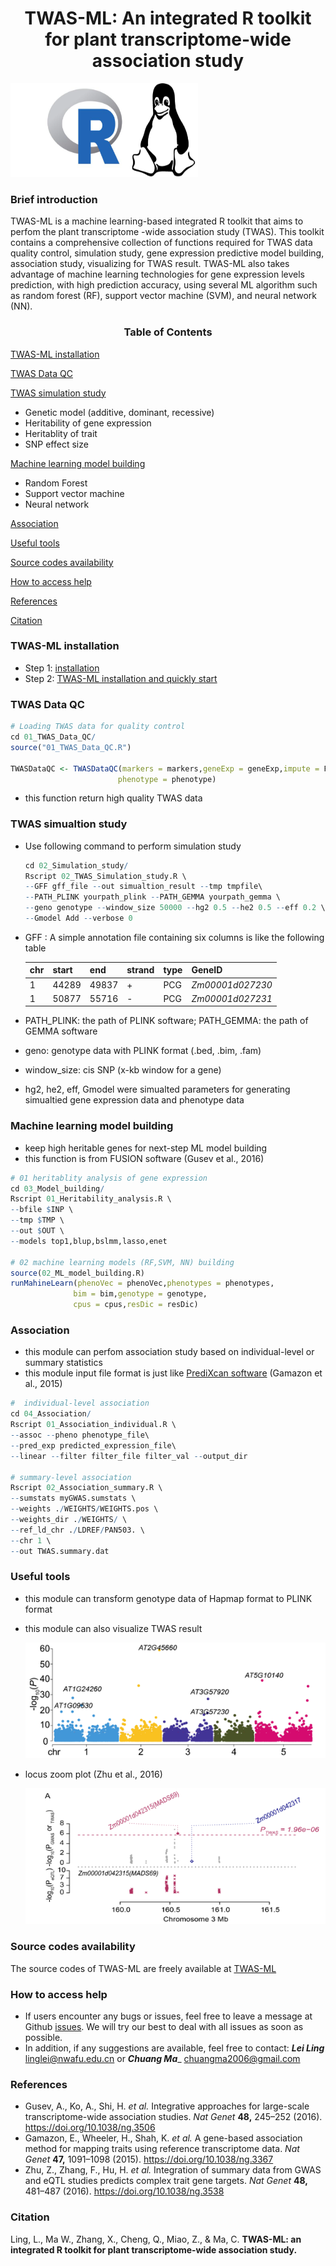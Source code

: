 # <center>**TWAS-ML**: An integrated R toolkit for plant transcriptome-wide association study</center>
<img src="https://github.com/RayLing88/TWAS-ML/blob/main/image/combine.png" title="R logo" width="300" height="150" /> 


### Brief introduction
TWAS-ML is a machine learning-based integrated R toolkit that aims to perfom the plant transcriptome -wide association study (TWAS). This toolkit contains a comprehensive collection of functions required for TWAS data quality control, simulation study, gene expression predictive model building, association study, visualizing for TWAS result. TWAS-ML also takes advantage of machine learning technologies for gene expression levels prediction, with high prediction accuracy, using several ML algorithm such as random forest (RF), support vector machine (SVM), and neural network (NN). 

### <center>Table of Contents</center>
<!-- TOC -->
[TWAS-ML installation](#twas-ml-installation)

[TWAS Data QC](#twas-data-qc)

[TWAS simulation study](#twas-simulation-study)

- Genetic model (additive, dominant, recessive)
- Heritability of gene expression
- Heritablity of trait  
- SNP effect size

[Machine learning model building](#machine-learning-model-building)

- Random Forest
- Support vector machine
- Neural network

[Association](#Association)

[Useful tools](#useful-tools)

[Source codes availability](#source-codes-availability)

[How to access help](#how-to-access-help)

[References](#references)

[Citation](#citation)

<!-- /TOC -->

### TWAS-ML installation
- Step 1: [installation](./tutorial/TWAS_ML_installation.md)
- Step 2: [TWAS-ML installation and quickly start](./tutorial/TWAS-ML_installation_and_quickly_start.md)


### TWAS Data QC
```R
# Loading TWAS data for quality control
cd 01_TWAS_Data_QC/
source("01_TWAS_Data_QC.R")

TWASDataQC <- TWASDataQC(markers = markers,geneExp = geneExp,impute = F,
                        phenotype = phenotype)

```
- this function return high quality TWAS data

### TWAS simualtion study

- Use following command to perform simulation study 

  ```R
  cd 02_Simulation_study/
  Rscript 02_TWAS_Simulation_study.R \
  --GFF gff_file --out simualtion_result --tmp tmpfile\
  --PATH_PLINK yourpath_plink --PATH_GEMMA yourpath_gemma \
  --geno genotype --window_size 50000 --hg2 0.5 --he2 0.5 --eff 0.2 \
  --Gmodel Add --verbose 0 
  ```

- GFF : A simple annotation file containing six columns is like the following table

  | chr  | start | end   | strand | type | GeneID           |
  | ---- | ----- | ----- | ------ | ---- | ---------------- |
  | 1    | 44289 | 49837 | +      | PCG  | *Zm00001d027230* |
  | 1    | 50877 | 55716 | -      | PCG  | *Zm00001d027231* |

- PATH_PLINK: the path of PLINK software; PATH_GEMMA: the path of GEMMA software
- geno: genotype data with PLINK format (.bed, .bim, .fam)
- window_size: cis SNP (x-kb window for a gene)
- hg2, he2, eff, Gmodel were simualted parameters for generating simualtied gene expression data and phenotype data

### Machine learning model building

- keep high heritable genes for next-step ML model building
- this function is from FUSION software (Gusev et al., 2016)

```R
# 01 heritablity analysis of gene expression
cd 03_Model_building/
Rscript 01_Heritability_analysis.R \
--bfile $INP \
--tmp $TMP \
--out $OUT \
--models top1,blup,bslmm,lasso,enet

# 02 machine learning models (RF,SVM, NN) building
source(02_ML_model_building.R)
runMahineLearn(phenoVec = phenoVec,phenotypes = phenotypes,
              bim = bim,genotype = genotype,
              cpus = cpus,resDic = resDic)

```
### Association

- this module can perfom association study based on individual-level or summary statistics
- this module input file format is just like [PrediXcan software](https://github.com/hakyim/PrediXcan/tree/master/Software) (Gamazon et al., 2015)

```R
#  individual-level association
cd 04_Association/
Rscript 01_Association_individual.R \
--assoc --pheno phenotype_file\
--pred_exp predicted_expression_file\ 
--linear --filter filter_file filter_val --output_dir

# summary-level association
Rscript 02_Association_summary.R \
--sumstats myGWAS.sumstats \
--weights ./WEIGHTS/WEIGHTS.pos \
--weights_dir ./WEIGHTS/ \
--ref_ld_chr ./LDREF/PAN503. \
--chr 1 \
--out TWAS.summary.dat

```


### Useful tools

- this module can transform genotype data of Hapmap format to PLINK format

- this module can also visualize TWAS result

   ![](https://github.com/RayLing88/TWAS-ML/blob/main/image/manhatan.png 'manhatan plot')

- locus zoom plot (Zhu et al., 2016)

  ![](https://github.com/RayLing88/TWAS-ML/blob/main/image/locus_zoom.png 'locus zoom')

### Source codes availability

   The source codes of TWAS-ML are freely available at [TWAS-ML](<https://github.com/RayLing88/TWAS-ML>)
### How to access help
* If users encounter any bugs or issues, feel free to leave a message at Github [issues](<https://github.com/cma2015/PEA/issues>). We will try our best to deal with all issues as soon as possible.
* In addition, if any suggestions are available, feel free to contact: __*Lei Ling*__ <linglei@nwafu.edu.cn> or __*Chuang Ma*___ <chuangma2006@gmail.com>

### References
  * Gusev, A., Ko, A., Shi, H. *et al.* Integrative approaches for large-scale transcriptome-wide association studies. *Nat Genet* **48,** 245–252 (2016). https://doi.org/10.1038/ng.3506
  *  Gamazon, E., Wheeler, H., Shah, K. *et al.* A gene-based association method for mapping traits using reference transcriptome data. *Nat Genet* **47,** 1091–1098 (2015). https://doi.org/10.1038/ng.3367
  * Zhu, Z., Zhang, F., Hu, H. *et al.* Integration of summary data from GWAS and eQTL studies predicts complex trait gene targets. *Nat Genet* **48,** 481–487 (2016). https://doi.org/10.1038/ng.3538
### Citation
Ling, L., Ma W., Zhang, X., Cheng, Q., Miao, Z., & Ma, C. **TWAS-ML: an integrated R toolkit for plant transcriptome-wide association study.**


